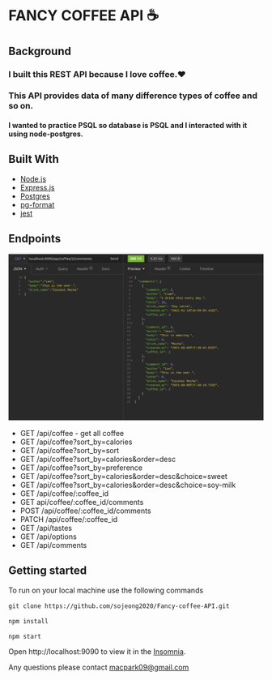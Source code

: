 # FANCY COFFEE API   :coffee:


## Background

### I built this REST API because I love coffee.:heart: 
### This API provides data of many difference types of coffee and so on.

#### I wanted to practice PSQL so database is PSQL and I interacted with it using node-postgres.

## Built With
<ul>
<li><a href="https://nodejs.org/en/">Node.js</a></li>
<li><a href="https://expressjs.com/">Express.js</a></li>
<li><a href="https://www.postgresql.org/docs/">Postgres</a></li>
<li><a href="https://www.npmjs.com/package/pg-format">pg-format</a></li>
<li><a href="https://jestjs.io/docs/getting-started">jest</a></li>
</ul>
<!-- <p><a href="https://nodejs.org/en/">Node.js</a></p>
<p><a href="https://expressjs.com/">Express.js</a></p>
<p><a href="https://www.postgresql.org/docs/">Postgres</a></p> 
<p><a href="https://www.npmjs.com/package/pg-format">pg-format</a></p>
<p><a href="https://jestjs.io/docs/getting-started">jest</a></p> -->


## Endpoints

![GitHub Logo](/images/coffeeAPI1.jpg)

<ul>
<li> GET /api/coffee - get all coffee </li>
<li> GET /api/coffee?sort_by=calories</li>
<li> GET /api/coffee?sort_by=sort</li>
<li> GET /api/coffee?sort_by=calories&order=desc</li>
<li> GET /api/coffee?sort_by=preference</li>
<li> GET /api/coffee?sort_by=calories&order=desc&choice=sweet</li>
<li> GET /api/coffee?sort_by=calories&order=desc&choice=soy-milk</li>
<li> GET /api/coffee/:coffee_id</li>
<li> GET api/coffee/:coffee_id/comments</li>
<li> POST /api/coffee/:coffee_id/comments</li>
<li> PATCH /api/coffee/:coffee_id</li>

<li> GET /api/tastes</li>
<li> GET /api/options</li>
<li> GET /api/comments</li>
</ul>

## Getting started

To run on your local machine use the following commands

```
git clone https://github.com/sojeong2020/Fancy-coffee-API.git
```
```
npm install
```
```
npm start
```
Open http://localhost:9090 to view it in the <a href="https://insomnia.rest/">Insomnia</a>.

Any questions please contact macpark09@gmail.com



